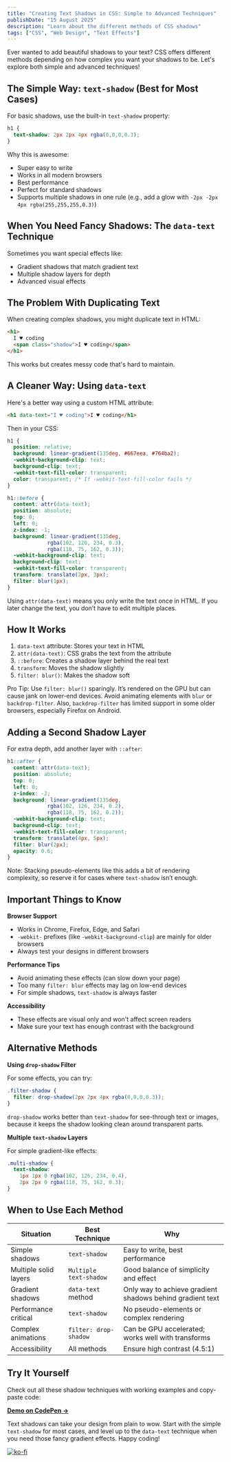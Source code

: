 ```yaml
---
title: "Creating Text Shadows in CSS: Simple to Advanced Techniques"
publishDate: "15 August 2025"
description: "Learn about the different methods of CSS shadows"
tags: ["CSS", "Web Design", "Text Effects"]
---
```


Ever wanted to add beautiful shadows to your text? CSS offers different methods depending on how complex you want your shadows to be. Let's explore both simple and advanced techniques!

## The Simple Way: `text-shadow` (Best for Most Cases)

For basic shadows, use the built-in `text-shadow` property:
```css
h1 {
  text-shadow: 2px 2px 4px rgba(0,0,0,0.3);
}
```
Why this is awesome:

- Super easy to write
- Works in all modern browsers
- Best performance
- Perfect for standard shadows
- Supports multiple shadows in one rule (e.g., add a glow with `-2px -2px 4px rgba(255,255,255,0.3)`)

## When You Need Fancy Shadows: The `data-text` Technique

Sometimes you want special effects like:
- Gradient shadows that match gradient text
- Multiple shadow layers for depth
- Advanced visual effects

## The Problem With Duplicating Text

When creating complex shadows, you might duplicate text in HTML:
```html
<h1>
  I ♥ coding
  <span class="shadow">I ♥ coding</span>
</h1>
```
This works but creates messy code that's hard to maintain.

## A Cleaner Way: Using `data-text`

Here's a better way using a custom HTML attribute:
```html
<h1 data-text="I ♥ coding">I ♥ coding</h1>
```
Then in your CSS:
```css
h1 {
  position: relative;
  background: linear-gradient(135deg, #667eea, #764ba2);
  -webkit-background-clip: text;
  background-clip: text;
  -webkit-text-fill-color: transparent;
  color: transparent; /* If -webkit-text-fill-color fails */
}

h1::before {
  content: attr(data-text);
  position: absolute;
  top: 0;
  left: 0;
  z-index: -1;
  background: linear-gradient(135deg, 
             rgba(102, 126, 234, 0.3), 
             rgba(118, 75, 162, 0.3));
  -webkit-background-clip: text;
  background-clip: text;
  -webkit-text-fill-color: transparent;
  transform: translate(2px, 3px);
  filter: blur(1px);
}
```
Using `attr(data-text)` means you only write the text once in HTML. If you later change the text, you don’t have to edit multiple places.

## How It Works

1. `data-text` attribute: Stores your text in HTML
2. `attr(data-text)`: CSS grabs the text from the attribute
3. `::before`: Creates a shadow layer behind the real text
4. `transform`: Moves the shadow slightly
5. `filter: blur()`: Makes the shadow soft

Pro Tip: Use `filter: blur()` sparingly. It’s rendered on the GPU but can cause jank on lower-end devices. Avoid animating elements with `blur` or `backdrop-filter`.
Also, `backdrop-filter` has limited support in some older browsers, especially Firefox on Android.

## Adding a Second Shadow Layer

For extra depth, add another layer with `::after`:
```css
h1::after {
  content: attr(data-text);
  position: absolute;
  top: 0;
  left: 0;
  z-index: -2;
  background: linear-gradient(135deg, 
             rgba(102, 126, 234, 0.2), 
             rgba(118, 75, 162, 0.2));
  -webkit-background-clip: text;
  background-clip: text;
  -webkit-text-fill-color: transparent;
  transform: translate(4px, 5px);
  filter: blur(2px);
  opacity: 0.6;
}
```
Note: Stacking pseudo-elements like this adds a bit of rendering complexity, so reserve it for cases where `text-shadow` isn’t enough.

## Important Things to Know

**Browser Support**
- Works in Chrome, Firefox, Edge, and Safari
- `-webkit-` prefixes (like `-webkit-background-clip`) are mainly for older browsers
- Always test your designs in different browsers

**Performance Tips**
- Avoid animating these effects (can slow down your page)
- Too many `filter: blur` effects may lag on low-end devices
- For simple shadows, `text-shadow` is always faster

**Accessibility**
- These effects are visual only and won't affect screen readers
- Make sure your text has enough contrast with the background

## Alternative Methods

**Using `drop-shadow` Filter**

For some effects, you can try:
```css
.filter-shadow {
  filter: drop-shadow(2px 2px 4px rgba(0,0,0,0.3));
}
```
`drop-shadow` works better than `text-shadow` for see-through text or images, because it keeps the shadow looking clean around transparent parts.

**Multiple `text-shadow` Layers**

For simple gradient-like effects:
```css
.multi-shadow {
  text-shadow: 
    1px 1px 0 rgba(102, 126, 234, 0.4),
    2px 2px 0 rgba(118, 75, 162, 0.3);
}
```

## When to Use Each Method


| Situation                 | Best Technique                         | Why |
|---------------------------|----------------------------------------|-----|
| Simple shadows            | `text-shadow`                          | Easy to write, best performance |
| Multiple solid layers     | `Multiple text-shadow`                 | Good balance of simplicity and effect |
| Gradient shadows          | `data-text` method                     | Only way to achieve gradient shadows behind gradient text |
| Performance critical      | `text-shadow`                          | No pseudo-elements or complex rendering |
| Complex animations        | `filter: drop-shadow`                  | Can be GPU accelerated; works well with transforms |
| Accessibility        | All methods                  | Ensure high contrast (4.5:1) |

## Try It Yourself

Check out all these shadow techniques with working examples and copy-paste code:

**[Demo on CodePen →](https://codepen.io/HighFlyer/pen/qEOpVxL?editors=1010)**

Text shadows can take your design from plain to wow. Start with the simple `text-shadow` for most cases, and level up to the `data-text` technique when you need those fancy gradient effects. 
Happy coding!

[![ko-fi](https://ko-fi.com/img/githubbutton_sm.svg)](https://ko-fi.com/H2H7DIE8I)